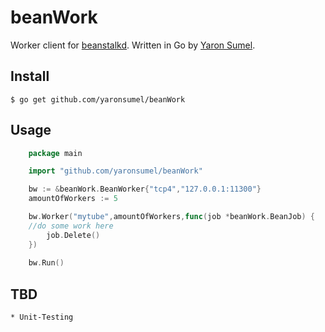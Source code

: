 # beanWork

Worker client for [beanstalkd](http://kr.github.com/beanstalkd/). Written in Go by [Yaron Sumel](http://sumel.me).


## Install

    $ go get github.com/yaronsumel/beanWork

## Usage

```go
    package main

    import "github.com/yaronsumel/beanWork"

	bw := &beanWork.BeanWorker{"tcp4","127.0.0.1:11300"}
	amountOfWorkers := 5

	bw.Worker("mytube",amountOfWorkers,func(job *beanWork.BeanJob) {
	//do some work here
		job.Delete()
	})
	
	bw.Run()
```


## TBD

    * Unit-Testing
